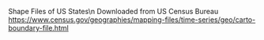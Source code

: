 Shape Files of US States\n
Downloaded from US Census Bureau
https://www.census.gov/geographies/mapping-files/time-series/geo/carto-boundary-file.html
